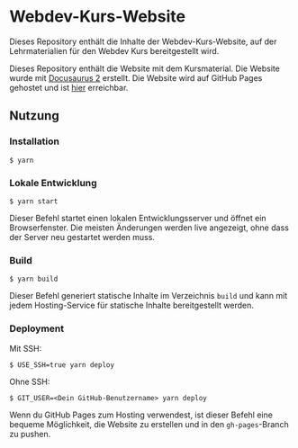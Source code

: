 # Webdev-Kurs-Website
Dieses Repository enthält die Inhalte der Webdev-Kurs-Website, auf der Lehrmaterialien für den Webdev Kurs bereitgestellt wird.

Dieses Repository enthält die Website mit dem Kursmaterial. Die Website wurde mit [Docusaurus 2](https://docusaurus.io/) erstellt. Die Website wird auf GitHub Pages gehostet und ist [hier](https://jantiegges.github.io/WebDev-Course/) erreichbar.


## Nutzung

### Installation
```
$ yarn
```

### Lokale Entwicklung
```
$ yarn start
```

Dieser Befehl startet einen lokalen Entwicklungsserver und öffnet ein Browserfenster. Die meisten Änderungen werden live angezeigt, ohne dass der Server neu gestartet werden muss.

### Build
```
$ yarn build
```

Dieser Befehl generiert statische Inhalte im Verzeichnis `build` und kann mit jedem Hosting-Service für statische Inhalte bereitgestellt werden.

### Deployment
Mit SSH:

```
$ USE_SSH=true yarn deploy
```

Ohne SSH:
```
$ GIT_USER=<Dein GitHub-Benutzername> yarn deploy
```

Wenn du GitHub Pages zum Hosting verwendest, ist dieser Befehl eine bequeme Möglichkeit, die Website zu erstellen und in den `gh-pages`-Branch zu pushen.


